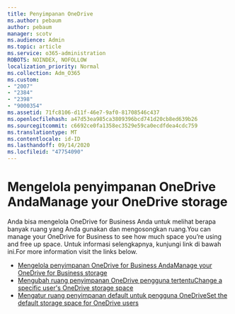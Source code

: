 ```yaml
---
title: Penyimpanan OneDrive
ms.author: pebaum
author: pebaum
manager: scotv
ms.audience: Admin
ms.topic: article
ms.service: o365-administration
ROBOTS: NOINDEX, NOFOLLOW
localization_priority: Normal
ms.collection: Adm_O365
ms.custom:
- "2007"
- "2384"
- "2398"
- "9000354"
ms.assetid: 71fc8106-d11f-46e7-9af0-81708546c437
ms.openlocfilehash: a47d53ea985ca3809396bcd741d20cb8ed639b26
ms.sourcegitcommit: c6692ce0fa1358ec3529e59ca0ecdfdea4cdc759
ms.translationtype: MT
ms.contentlocale: id-ID
ms.lasthandoff: 09/14/2020
ms.locfileid: "47754090"
---
```

# <a name="manage-your-onedrive-storage"></a><span data-ttu-id="6264d-102">Mengelola penyimpanan OneDrive Anda</span><span class="sxs-lookup"><span data-stu-id="6264d-102">Manage your OneDrive storage</span></span>

<span data-ttu-id="6264d-103">Anda bisa mengelola OneDrive for Business Anda untuk melihat berapa banyak ruang yang Anda gunakan dan mengosongkan ruang.</span><span class="sxs-lookup"><span data-stu-id="6264d-103">You can manage your OneDrive for Business to see how much space you’re using and free up space.</span></span>  <span data-ttu-id="6264d-104">Untuk informasi selengkapnya, kunjungi link di bawah ini.</span><span class="sxs-lookup"><span data-stu-id="6264d-104">For more information visit the links below.</span></span>

- [<span data-ttu-id="6264d-105">Mengelola penyimpanan OneDrive for Business Anda</span><span class="sxs-lookup"><span data-stu-id="6264d-105">Manage your OneDrive for Business storage</span></span>](https://support.microsoft.com/office/31519161-059c-4764-b6f8-f5cd29f7fe68)
- [<span data-ttu-id="6264d-106">Mengubah ruang penyimpanan OneDrive pengguna tertentu</span><span class="sxs-lookup"><span data-stu-id="6264d-106">Change a specific user's OneDrive storage space</span></span>](https://docs.microsoft.com/onedrive/change-user-storage)
- [<span data-ttu-id="6264d-107">Mengatur ruang penyimpanan default untuk pengguna OneDrive</span><span class="sxs-lookup"><span data-stu-id="6264d-107">Set the default storage space for OneDrive users</span></span>](https://docs.microsoft.com/onedrive/set-default-storage-space)